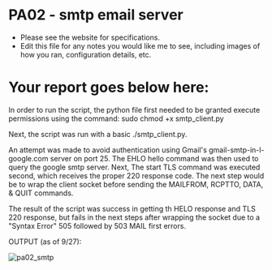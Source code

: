 # PA02 - smtp email server
* Please see the website for specifications. 
* Edit this file for any notes you would like me to see, including images of how you ran, configuration details, etc.

# Your report goes below here:

In order to run the script, the python file first needed to be granted execute permissions using the command:
sudo chmod +x smtp_client.py

Next, the script was run with a basic ./smtp_client.py.

An attempt was made to avoid authentication using Gmail's gmail-smtp-in-l-google.com server on port 25. The EHLO hello command was then used to query the google smtp server. Next, The start TLS command was executed second, which receives the proper 220 response code. The next step would be to wrap the client socket before sending the MAILFROM, RCPTTO, DATA, & QUIT commands. 

The result of the script was success in getting th HELO response and TLS 220 response, but fails in the next steps after
wrapping the socket due to a "Syntax Error" 505 followed by 503 MAIL first errors. 

OUTPUT (as of 9/27):

![pa02_smtp](https://user-images.githubusercontent.com/26886594/65812268-66ec2800-e18a-11e9-9447-a4615866c78a.PNG)

